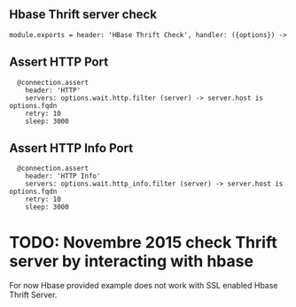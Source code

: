 
## Hbase Thrift server check

    module.exports = header: 'HBase Thrift Check', handler: ({options}) ->

## Assert HTTP Port

      @connection.assert
        header: 'HTTP'
        servers: options.wait.http.filter (server) -> server.host is options.fqdn
        retry: 10
        sleep: 3000

## Assert HTTP Info Port

      @connection.assert
        header: 'HTTP Info'
        servers: options.wait.http_info.filter (server) -> server.host is options.fqdn
        retry: 10
        sleep: 3000

# TODO: Novembre 2015 check Thrift  server by interacting with hbase

For now Hbase provided example does not work with SSL enabled Hbase Thrift Server.
